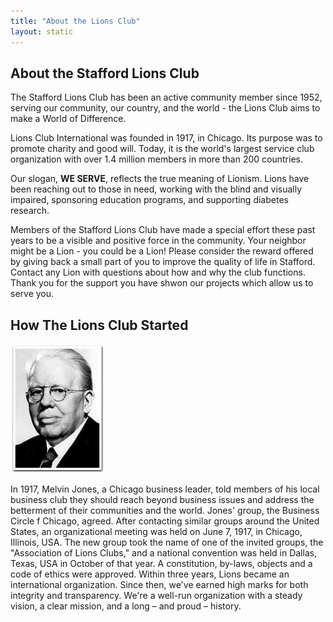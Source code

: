 ```yaml
---
title: "About the Lions Club"
layout: static
---
```

## About the Stafford Lions Club
The Stafford Lions Club has been an active community member since 1952, serving our community, our country, and the world - the Lions Club aims to make a World of Difference.

Lions Club International was founded in 1917, in Chicago. Its purpose was to promote charity and good will. Today, it is the world's largest service club organization with over 1.4 million members in more than 200 countries.

Our slogan, **WE SERVE**, reflects the true meaning of Lionism. Lions have been reaching out to those in need, working with the blind and visually impaired, sponsoring education programs, and supporting diabetes research.

Members of the Stafford Lions Club have made a special effort these past years to be a visible and positive force in the community. Your neighbor might be a Lion - you could be a Lion! Please consider the reward offered by giving back a small part of you to improve the quality of life in Stafford. Contact any Lion with questions about how and why the club functions. Thank you for the support you have shwon our projects which allow us to serve you.

## How The Lions Club Started
<img src="/img/jones_m.png" class="float-start me-2" alt="Melvin Jones">

In 1917, Melvin Jones, a Chicago business leader, told members of his local business club they should reach beyond business issues and address the betterment of their communities and the world. Jones' group, the Business Circle f Chicago, agreed. After contacting similar groups around the United States, an organizational meeting was held on June 7, 1917, in Chicago, Illinois, USA. The new group took the name of one of the invited groups, the "Association of Lions Clubs," and a national convention was held in Dallas, Texas, USA in October of that year. A constitution, by-laws, objects and a code of ethics were approved. Within three years, Lions became an international organization. Since then, we've earned high marks for both integrity and transparency. We're a well-run organization with a steady vision, a clear mission, and a long – and proud – history.
